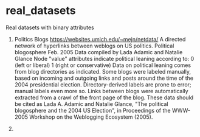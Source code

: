 # real_datasets 
Real datasets with binary attributes


1) Politics Blogs       https://websites.umich.edu/~mejn/netdata/
A directed network of hyperlinks between weblogs on US politics. 
Political blogosphere Feb. 2005
Data compiled by Lada Adamic and Natalie Glance
Node "value" attributes indicate political leaning according to:
  0 (left or liberal)
  1 (right or conservative)
Data on political leaning comes from blog directories as indicated.  Some
blogs were labeled manually, based on incoming and outgoing links and posts
around the time of the 2004 presidential election.  Directory-derived
labels are prone to error; manual labels even more so.
Links between blogs were automatically extracted from a crawl of the front
page of the blog.
These data should be cited as Lada A. Adamic and Natalie Glance, "The
political blogosphere and the 2004 US Election", in Proceedings of the
WWW-2005 Workshop on the Weblogging Ecosystem (2005).

2)
